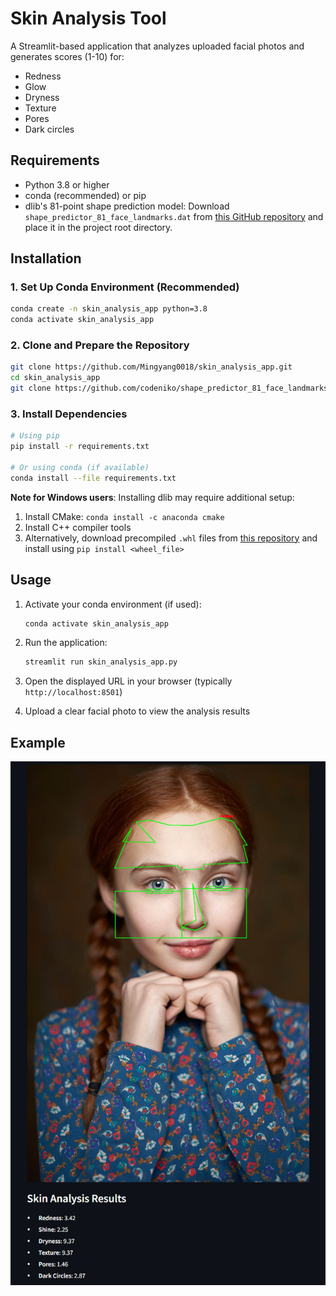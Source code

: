 # Skin Analysis Tool

A Streamlit-based application that analyzes uploaded facial photos and generates scores (1-10) for:
- Redness
- Glow
- Dryness
- Texture
- Pores
- Dark circles

## Requirements

- Python 3.8 or higher
- conda (recommended) or pip
- dlib's 81-point shape prediction model: Download `shape_predictor_81_face_landmarks.dat` from [this GitHub repository](https://github.com/codeniko/shape_predictor_81_face_landmarks) and place it in the project root directory.

## Installation

### 1. Set Up Conda Environment (Recommended)
```bash
conda create -n skin_analysis_app python=3.8
conda activate skin_analysis_app
```

### 2. Clone and Prepare the Repository
```bash
git clone https://github.com/Mingyang0018/skin_analysis_app.git
cd skin_analysis_app
git clone https://github.com/codeniko/shape_predictor_81_face_landmarks.git
```

### 3. Install Dependencies
```bash
# Using pip
pip install -r requirements.txt

# Or using conda (if available)
conda install --file requirements.txt
```

**Note for Windows users**: Installing dlib may require additional setup:
1. Install CMake: `conda install -c anaconda cmake`
2. Install C++ compiler tools
3. Alternatively, download precompiled `.whl` files from [this repository](https://github.com/z-mahmud22/Dlib_Windows_Python3.x) and install using `pip install <wheel_file>`

## Usage

1. Activate your conda environment (if used):
   ```bash
   conda activate skin_analysis_app
   ```

2. Run the application:
   ```bash
   streamlit run skin_analysis_app.py
   ```

3. Open the displayed URL in your browser (typically `http://localhost:8501`)

4. Upload a clear facial photo to view the analysis results

## Example
![1752409204609](image/README/1752409204609.png)